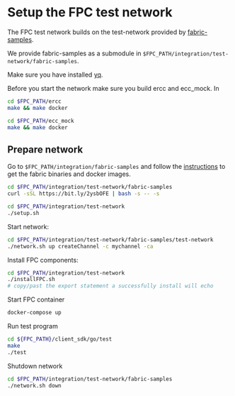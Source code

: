 # Setup the FPC test network

The FPC test network builds on the test-network provided by [fabric-samples](https://github.com/hyperledger/fabric-samples).

We provide fabric-samples as a submodule in `$FPC_PATH/integration/test-network/fabric-samples`.

Make sure you have installed [yq](https://github.com/mikefarah/yq).

Before you start the network make sure you build ercc and ecc_mock. In

```bash
cd $FPC_PATH/ercc
make && make docker

cd $FPC_PATH/ecc_mock
make && make docker
```

## Prepare network

Go to `$FPC_PATH/integration/fabric-samples` and follow the [instructions](https://hyperledger-fabric.readthedocs.io/en/latest/install.html) to get the fabric binaries and docker images.

```bash
cd $FPC_PATH/integration/test-network/fabric-samples
curl -sSL https://bit.ly/2ysbOFE | bash -s -- -s
```
 
```bash
cd $FPC_PATH/integration/test-network
./setup.sh
```

Start network:
```bash
cd $FPC_PATH/integration/test-network/fabric-samples/test-network
./network.sh up createChannel -c mychannel -ca
```

Install FPC components:
```bash
cd $FPC_PATH/integration/test-network
./installFPC.sh
# copy/past the export statement a successfully install will echo
```

Start FPC container
```bash
docker-compose up
```

Run test program
```bash
cd ${FPC_PATH}/client_sdk/go/test
make
./test
```

Shutdown network
```bash
cd $FPC_PATH/integration/test-network/fabric-samples
./network.sh down
```
